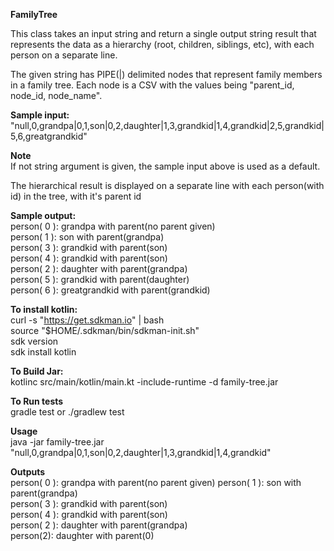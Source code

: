 **FamilyTree**

This class takes an input string and return a single output string result that represents the data as a hierarchy (root, children, siblings, etc), with each person on a separate line.

The given string has PIPE(|) delimited nodes that represent family members in a family tree. Each node is a CSV with the values being "parent_id, node_id, node_name".

**Sample input:**<br />
"null,0,grandpa|0,1,son|0,2,daughter|1,3,grandkid|1,4,grandkid|2,5,grandkid|5,6,greatgrandkid"

**Note**<br />
If not string argument is given, the sample input above is used as a default.

The hierarchical result is displayed on a separate line with each person(with id) in the tree, with it's parent id

**Sample output:**<br />
person( 0 ): grandpa with parent(no parent given)<br />
person( 1 ): son with parent(grandpa)<br />
person( 3 ): grandkid with parent(son)<br />
person( 4 ): grandkid with parent(son)<br />
person( 2 ): daughter with parent(grandpa)<br />
person( 5 ): grandkid with parent(daughter)<br />
person( 6 ): greatgrandkid with parent(grandkid)<br />

**To install kotlin:**<br />
  curl -s "https://get.sdkman.io" | bash<br />
  source "$HOME/.sdkman/bin/sdkman-init.sh"<br />
  sdk version<br />
  sdk install kotlin<br />

**To Build Jar:**<br />
  kotlinc src/main/kotlin/main.kt -include-runtime -d family-tree.jar

**To Run tests**<br />
gradle test or ./gradlew test

**Usage**<br />
java -jar family-tree.jar "null,0,grandpa|0,1,son|0,2,daughter|1,3,grandkid|1,4,grandkid"<br />

**Outputs**<br />
person( 0 ): grandpa with parent(no parent given)
person( 1 ): son with parent(grandpa)<br />
person( 3 ): grandkid with parent(son)<br />
person( 4 ): grandkid with parent(son)<br />
person( 2 ): daughter with parent(grandpa)<br />
person(2): daughter with parent(0)<br />

 